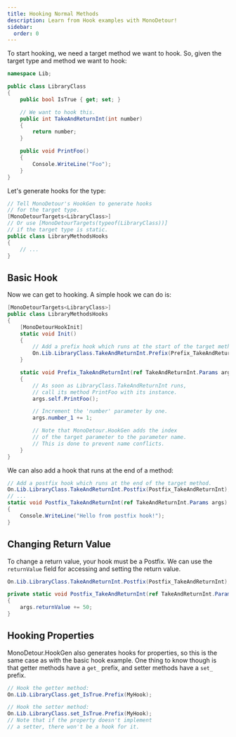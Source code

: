 ```yaml
---
title: Hooking Normal Methods
description: Learn from Hook examples with MonoDetour!
sidebar:
  order: 0
---
```


To start hooking, we need a target method we want to hook. So, given the target type and method we want to hook:

```cs
namespace Lib;

public class LibraryClass
{
    public bool IsTrue { get; set; }

    // We want to hook this.
    public int TakeAndReturnInt(int number)
    {
        return number;
    }

    public void PrintFoo()
    {
        Console.WriteLine("Foo");
    }
}
```

Let's generate hooks for the type:

```cs
// Tell MonoDetour's HookGen to generate hooks
// for the target type.
[MonoDetourTargets<LibraryClass>]
// Or use [MonoDetourTargets(typeof(LibraryClass))]
// if the target type is static.
public class LibraryMethodsHooks
{
    // ...
}
```

## Basic Hook

Now we can get to hooking. A simple hook we can do is:

```cs
[MonoDetourTargets<LibraryClass>]
public class LibraryMethodsHooks
{
    [MonoDetourHookInit]
    static void Init()
    {
        // Add a prefix hook which runs at the start of the target method.
        On.Lib.LibraryClass.TakeAndReturnInt.Prefix(Prefix_TakeAndReturnInt);
    }

    static void Prefix_TakeAndReturnInt(ref TakeAndReturnInt.Params args)
    {
        // As soon as LibraryClass.TakeAndReturnInt runs,
        // call its method PrintFoo with its instance.
        args.self.PrintFoo();

        // Increment the 'number' parameter by one.
        args.number_1 += 1;

        // Note that MonoDetour.HookGen adds the index
        // of the target parameter to the parameter name.
        // This is done to prevent name conflicts.
    }
}
```

We can also add a hook that runs at the end of a method:

```cs
// Add a postfix hook which runs at the end of the target method.
On.Lib.LibraryClass.TakeAndReturnInt.Postfix(Postfix_TakeAndReturnInt);
// ...
static void Postfix_TakeAndReturnInt(ref TakeAndReturnInt.Params args)
{
    Console.WriteLine("Hello from postfix hook!");
}
```

## Changing Return Value

To change a return value, your hook must be a Postfix. We can use the `returnValue` field for accessing and setting the return value.

```cs
On.Lib.LibraryClass.TakeAndReturnInt.Postfix(Postfix_TakeAndReturnInt);

private static void Postfix_TakeAndReturnInt(ref TakeAndReturnInt.Params args)
{
    args.returnValue += 50;
}
```

## Hooking Properties

MonoDetour.HookGen also generates hooks for properties, so this is the same case as with the basic hook example.
One thing to know though is that getter methods have a `get_` prefix, and setter methods have a `set_` prefix.

```cs
// Hook the getter method:
On.Lib.LibraryClass.get_IsTrue.Prefix(MyHook);

// Hook the setter method:
On.Lib.LibraryClass.set_IsTrue.Prefix(MyHook);
// Note that if the property doesn't implement
// a setter, there won't be a hook for it.
```
